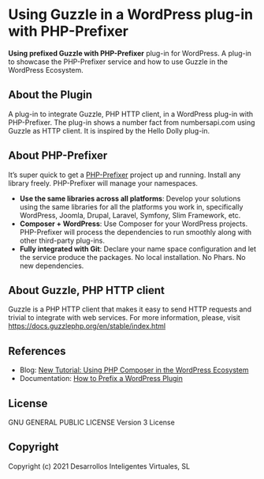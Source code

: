 # Using Guzzle in a WordPress plug-in with PHP-Prefixer

**Using prefixed Guzzle with PHP-Prefixer** plug-in for WordPress. A plug-in to showcase the PHP-Prefixer service and how to use Guzzle in the WordPress Ecosystem.

## About the Plugin

A plug-in to integrate Guzzle, PHP HTTP client, in a WordPress plug-in with PHP-Prefixer. The plug-in shows a number fact from numbersapi.com using Guzzle as HTTP client. It is inspired by the Hello Dolly plug-in.

## About PHP-Prefixer

It’s super quick to get a [PHP-Prefixer](https://php-prefixer.com/) project up and running. Install any library freely. PHP-Prefixer will manage your namespaces.

- **Use the same libraries across all platforms**: Develop your solutions using the same libraries for all the platforms you work in, specifically WordPress, Joomla, Drupal, Laravel, Symfony, Slim Framework, etc.
- **Composer + WordPress**: Use Composer for your WordPress projects. PHP-Prefixer will process the dependencies to run smoothly along with other third-party plug-ins.
- **Fully integrated with Git**: Declare your name space configuration and let the service produce the packages. No local installation. No Phars. No new dependencies.

## About Guzzle, PHP HTTP client

Guzzle is a PHP HTTP client that makes it easy to send HTTP requests and trivial to integrate with web services. For more information, please, visit <https://docs.guzzlephp.org/en/stable/index.html>

## References

- Blog: [New Tutorial: Using PHP Composer in the WordPress Ecosystem](https://blog.php-prefixer.com/2020/10/23/new-tutorial-using-php-composer-in-the-wordpress-ecosystem/)
- Documentation: [How to Prefix a WordPress Plugin](https://php-prefixer.com/docs/guides/how-to-prefix-wordpress-plugin/)

## License

GNU GENERAL PUBLIC LICENSE Version 3 License

## Copyright

Copyright (c) 2021 Desarrollos Inteligentes Virtuales, SL
